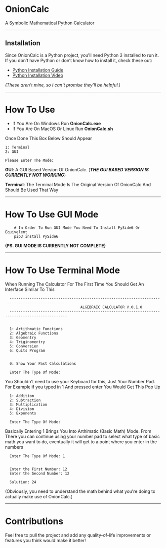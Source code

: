 # OnionCalc

A Symbolic Mathematical Python Calculator

---

## Installation

Since OnionCalc is a Python project, you'll need Python 3 installed to run it. If you don’t have Python or don’t know how to install it, check these out:

- [Python Installation Guide](https://www.geeksforgeeks.org/how-to-install-python-on-windows/)
- [Python Installation Video](https://www.youtube.com/watch?v=8cAEH1i_5s0)

*(These aren’t mine, so I can't promise they’ll be helpful.)*

---

# How To Use

* If You Are On Windows Run **OnionCalc.exe**
* If You Are On MacOS Or Linux Run **OnionCalc.sh**

Once Done This Box Below Should Appear

```
1: Terminal
2: GUI

Please Enter The Mode: 
```

**GUI**: A GUI Based Version Of OnionCalc. (***THE GUI BASED VERSION IS CURRENTLY NOT WORKING***) 

**Terminal**: The Terminal Mode Is The Original Version Of OnionCalc And Should Be Used That Way

---

# How To Use GUI Mode


```
    # In Order To Run GUI Mode You Need To Install PySide6 Or Equivelent
    pip3 install PySide6
```

**(PS. GUI MODE IS CURRENTLY NOT COMPLETE)**

---


# How To Use Terminal Mode

When Running The Calculator For The First Time You Should Get An Interface Similar To This

```
  ------------------------------------------------------------------------------------------------
                                  ALGEBRAIC CALCULATOR V.0.1.0
  ------------------------------------------------------------------------------------------------
  
  
  1: Artithmatic Functions
  2: Algebraic Functions
  3: Geomentry
  4: Triginomentry
  5: Conversion
  6: Quits Program
  
      
  0: Show Your Past Calculations
  
  Enter The Type Of Mode:
```

You Shouldn't need to use your Keyboard for this, Just Your Number Pad. For Example if you typed in 1 And pressed enter You Would Get This Pop Up

```
  1: Addition
  2: Subtraction
  3: Multiplication
  4: Division
  5: Exponents
  
  Enter The Type Of Mode: 

```

Basically Entering 1 Brings You Into Arthimatic (Basic Math) Mode. From There you can continue using your number pad to select what type of basic math you want to do, eventually it will get to a point where you enter in the numbers

```
  Enter The Type Of Mode: 1


  Enter the First Number: 12
  Enter the Second Number: 12
  
  Solution: 24 
```

(Obviously, you need to understand the math behind what you're doing to actually make use of OnionCalc.)

---

# Contributions

Feel free to pull the project and add any quality-of-life improvements or features you think would make it better!





